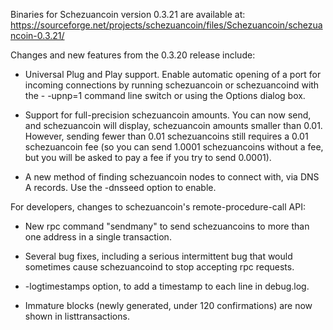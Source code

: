 Binaries for Schezuancoin version 0.3.21 are available at:
  https://sourceforge.net/projects/schezuancoin/files/Schezuancoin/schezuancoin-0.3.21/

Changes and new features from the 0.3.20 release include:

* Universal Plug and Play support.  Enable automatic opening of a port for incoming connections by running schezuancoin or schezuancoind with the - -upnp=1 command line switch or using the Options dialog box.

* Support for full-precision schezuancoin amounts.  You can now send, and schezuancoin will display, schezuancoin amounts smaller than 0.01.  However, sending fewer than 0.01 schezuancoins still requires a 0.01 schezuancoin fee (so you can send 1.0001 schezuancoins without a fee, but you will be asked to pay a fee if you try to send 0.0001).

* A new method of finding schezuancoin nodes to connect with, via DNS A records. Use the -dnsseed option to enable.

For developers, changes to schezuancoin's remote-procedure-call API:

* New rpc command "sendmany" to send schezuancoins to more than one address in a single transaction.

* Several bug fixes, including a serious intermittent bug that would sometimes cause schezuancoind to stop accepting rpc requests. 

* -logtimestamps option, to add a timestamp to each line in debug.log.

* Immature blocks (newly generated, under 120 confirmations) are now shown in listtransactions.
